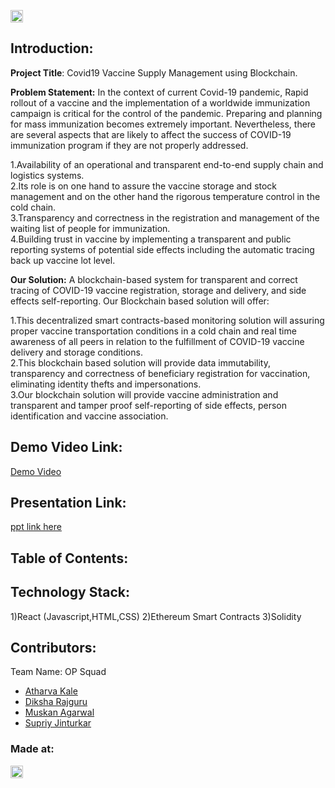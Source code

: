 

<a href="https://hack36.com"> <img src="http://bit.ly/BuiltAtHack36" height=20px> </a>


## Introduction:
**Project Title**: Covid19 Vaccine Supply Management using Blockchain.  

**Problem Statement:** In the context of current Covid-19 pandemic, Rapid rollout of a vaccine and the implementation of a worldwide immunization campaign is critical for the control of the pandemic. Preparing and planning for mass immunization becomes extremely important. Nevertheless, there are several aspects that are likely to affect the success of COVID-19 immunization program if they are not properly addressed.

1.Availability of an operational and transparent end-to-end supply chain and logistics systems.    
2.Its role is on one hand to assure the vaccine storage and stock management and on the other hand the rigorous temperature control in the cold chain.    
3.Transparency and correctness in the registration and management of the waiting list of people for immunization.    
4.Building trust in vaccine by implementing a transparent and public reporting systems of potential side effects including the automatic tracing back up vaccine lot level.   

**Our Solution:** A blockchain-based system for transparent and correct tracing of COVID-19 vaccine registration, storage and delivery, and side effects self-reporting.
Our Blockchain based solution will offer:

1.This decentralized smart contracts-based monitoring solution will assuring proper vaccine transportation conditions in a cold chain and real time awareness of all peers in relation to the fulfillment of COVID-19 vaccine delivery and storage conditions.    
2.This blockchain based solution will provide data immutability, transparency and correctness of beneficiary registration for vaccination, eliminating identity thefts and impersonations.    
3.Our blockchain solution will provide vaccine administration and transparent and tamper proof self-reporting of side effects, person identification and vaccine association.  

  
## Demo Video Link:
  <a href="https://drive.google.com/drive/folders/1PGiY-M3RrQGEFyB43G-qz2BsjMqefI1d?usp=sharing">Demo Video</a>
  
## Presentation Link:
  <a href="https://docs.google.com/presentation/d/1cULLHCoj8k_nFx5B7N8_AFE58hB9QikAwY7cyJCi0FI/edit?usp=sharing"> ppt link here </a>
  
  
## Table of Contents:

## Technology Stack:
  1)React (Javascript,HTML,CSS)
  2)Ethereum Smart Contracts
  3)Solidity
  

## Contributors:

Team Name: OP Squad

* [Atharva Kale](https://github.com/atharvakale31)
* [Diksha Rajguru](https://github.com/diksharajguru)
* [Muskan Agarwal](https://github.com/muskan-1234)
* [Supriy Jinturkar](https://github.com/Supriy0498)


### Made at:
<a href="https://hack36.com"> <img src="http://bit.ly/BuiltAtHack36" height=20px> </a> 
